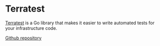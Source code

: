 # Terratest

[Terratest](https://terratest.gruntwork.io/) is a Go library that makes it easier to write automated tests for your infrastructure code.

[Github repository](https://github.com/gruntwork-io/terratest/)

